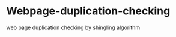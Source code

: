 Webpage-duplication-checking
============================

web page duplication checking by shingling algorithm
